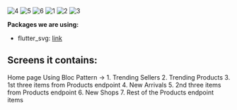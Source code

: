 ![4](https://user-images.githubusercontent.com/29452496/127162518-35d111a1-99ba-4076-8e11-9721c5c493cc.jpg)
![5](https://user-images.githubusercontent.com/29452496/127162523-1a84dec7-ec27-4377-88ff-186fe5536de6.jpg)
![6](https://user-images.githubusercontent.com/29452496/127162524-b86b9bb6-15a3-470f-bcc9-81ff6c45146a.jpg)
![1](https://user-images.githubusercontent.com/29452496/127162526-48d74eb8-788a-4566-9a17-4fe08c101d54.jpg)
![2](https://user-images.githubusercontent.com/29452496/127162528-687bdffe-479e-463c-a717-93120164be53.jpg)
![3](https://user-images.githubusercontent.com/29452496/127162532-6f3d1de9-e87a-4258-99c7-6b340639f6d8.jpg)


**Packages we are using:**

- flutter_svg: [link](https://pub.dev/packages/flutter_svg)

## Screens it contains:
Home page Using Bloc Pattern
    ->
      1. Trending Sellers
      2. Trending Products
      3. 1st three items from Products endpoint
      4. New Arrivals
      5. 2nd three items from Products endpoint
      6. New Shops
      7. Rest of the Products endpoint items
      
      

